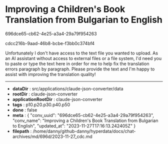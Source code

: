 # Improving a Children's Book Translation from Bulgarian to English

696dce65-cb62-4e25-a3a4-29a79f954263

cdcc216b-9aad-46b8-bcbe-f3bb0c374bf4

Unfortunately I don't have access to the text file you wanted to upload. As an AI assistant without access to external files or a file system, I'd need you to paste or type the text here in order for me to help fix the translation errors paragraph by paragraph. Please provide the text and I'm happy to assist with improving the translation quality!

---

* **dataDir** : src/applications/claude-json-converter/data
* **rootDir** : claude-json-converter
* **applicationRootDir** : claude-json-converter
* **tags** : p10.p20.p30.p40.p50
* **done** : false
* **meta** : {
  "conv_uuid": "696dce65-cb62-4e25-a3a4-29a79f954263",
  "conv_name": "Improving a Children's Book Translation from Bulgarian to English",
  "updated_at": "2023-11-27T17:16:13.242405Z"
}
* **filepath** : /home/danny/github-danny/hyperdata/docs/chat-archives/md/696d/2023-11-27_cdc.md